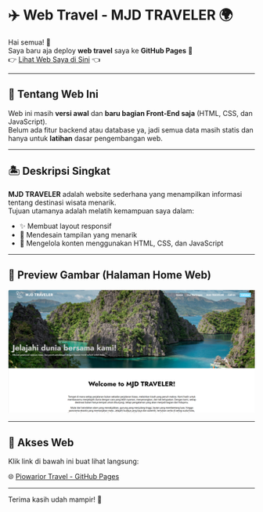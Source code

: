 # ✈️ Web Travel - MJD TRAVELER 🌍

Hai semua! 👋  
Saya baru aja deploy **web travel** saya ke **GitHub Pages** 🎉  
👉 [Lihat Web Saya di Sini](https://revou-fundamental-course.github.io/17-feb-25-piowarior/#home) 👈  

---

## 📖 Tentang Web Ini

Web ini masih **versi awal** dan **baru bagian Front-End saja** (HTML, CSS, dan JavaScript).  
Belum ada fitur backend atau database ya, jadi semua data masih statis dan hanya untuk **latihan** dasar pengembangan web.  

---

## 🏝️ Deskripsi Singkat

**MJD TRAVELER** adalah website sederhana yang menampilkan informasi tentang destinasi wisata menarik.  
Tujuan utamanya adalah melatih kemampuan saya dalam:  
- ✨ Membuat layout responsif  
- 🎨 Mendesain tampilan yang menarik  
- 📝 Mengelola konten menggunakan HTML, CSS, dan JavaScript  

---

## 📸 Preview Gambar (Halaman Home Web)

![Preview Web Travel](gambar.png)

---

## 🚀 Akses Web

Klik link di bawah ini buat lihat langsung:

🌐 [Piowarior Travel - GitHub Pages](https://revou-fundamental-course.github.io/17-feb-25-piowarior/#home)

---

Terima kasih udah mampir! 🙌  
